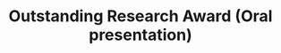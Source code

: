 ---
layout: grants_detail
title: "Outstanding Research Award (Oral presentation)"
agency: "The 21st Korean Speech-Language & Hearing Association conference"
recipient: " Shinyoung, Dongsun Yim "
---